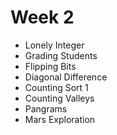 # Week 2

* Lonely Integer
* Grading Students
* Flipping Bits
* Diagonal Difference
* Counting Sort 1
* Counting Valleys
* Pangrams
* Mars Exploration
